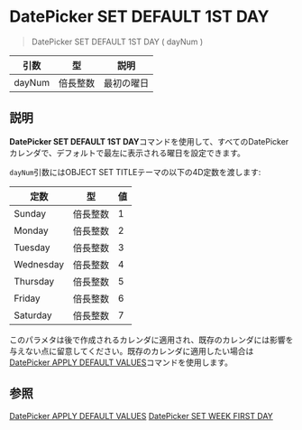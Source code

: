 # DatePicker SET DEFAULT 1ST DAY

> DatePicker SET DEFAULT 1ST DAY ( dayNum )

| 引数 | 型 | 説明 |
| --------- | -------- | ----------- |
| dayNum | 倍長整数 | 最初の曜日 |

## 説明

**DatePicker SET DEFAULT 1ST DAY**コマンドを使用して、すべてのDatePickerカレンダで、デフォルトで最左に表示される曜日を設定できます。 

`dayNum`引数にはOBJECT SET TITLEテーマの以下の4D定数を渡します:

| 定数 | 型 | 値 |
| --- | --- | --- |
| Sunday | 倍長整数 | 1 |
| Monday | 倍長整数 | 2 |
| Tuesday | 倍長整数 | 3 |
| Wednesday | 倍長整数 | 4 |
| Thursday | 倍長整数 | 5 |
| Friday | 倍長整数 | 6 |
| Saturday | 倍長整数 | 7 |

このパラメタは後で作成されるカレンダに適用され、既存のカレンダには影響を与えない点に留意してください。既存のカレンダに適用したい場合は[DatePicker APPLY DEFAULT VALUES](DatePicker%20APPLY%20DEFAULT%20VALUES.ja.md)コマンドを使用します。

## 参照

[DatePicker APPLY DEFAULT VALUES](DatePicker%20APPLY%20DEFAULT%20VALUES.ja.md)
[DatePicker SET WEEK FIRST DAY](DatePicker%20SET%20WEEK%20FIRST%20DAY.ja.md)
